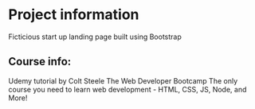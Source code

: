 # Project information

Ficticious start up landing page built using Bootstrap

## Course info:

Udemy tutorial by Colt Steele 
The Web Developer Bootcamp
The only course you need to learn web development - HTML, CSS, JS, Node, and More!
